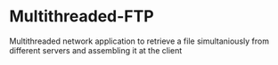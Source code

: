 # Multithreaded-FTP
Multithreaded network application to retrieve a file simultaniously from different servers and assembling it at the client

